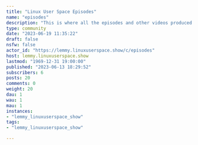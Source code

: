 ```yaml
---
title: "Linux User Space Episodes" 
name: "episodes"
description: "This is where all the episodes and other videos produced by Linux User Space land. Subscribe to get all the latest!"
type: community
date: "2023-06-19 11:35:22"
draft: false
nsfw: false
actor_id: "https://lemmy.linuxuserspace.show/c/episodes"
host: lemmy.linuxuserspace.show
lastmod: "1969-12-31 19:00:00"
published: "2023-06-13 18:29:52"
subscribers: 6
posts: 20
comments: 0
weight: 20
dau: 1
wau: 1
mau: 1
instances:
- "lemmy_linuxuserspace_show"
tags: 
- "lemmy_linuxuserspace_show"

---
```

